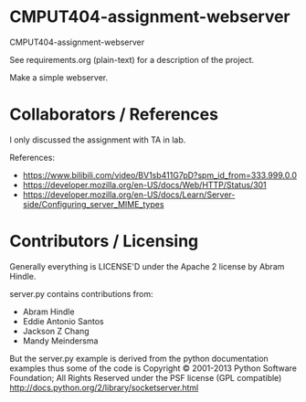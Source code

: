 CMPUT404-assignment-webserver
=============================

CMPUT404-assignment-webserver

See requirements.org (plain-text) for a description of the project.

Make a simple webserver.

Collaborators / References
==========================

I only discussed the assignment with TA in lab.

References:

* https://www.bilibili.com/video/BV1sb411G7pD?spm_id_from=333.999.0.0
* https://developer.mozilla.org/en-US/docs/Web/HTTP/Status/301
* https://developer.mozilla.org/en-US/docs/Learn/Server-side/Configuring_server_MIME_types

Contributors / Licensing
========================

Generally everything is LICENSE'D under the Apache 2 license by Abram Hindle.

server.py contains contributions from:

* Abram Hindle
* Eddie Antonio Santos
* Jackson Z Chang
* Mandy Meindersma 

But the server.py example is derived from the python documentation
examples thus some of the code is Copyright © 2001-2013 Python
Software Foundation; All Rights Reserved under the PSF license (GPL
compatible) http://docs.python.org/2/library/socketserver.html

